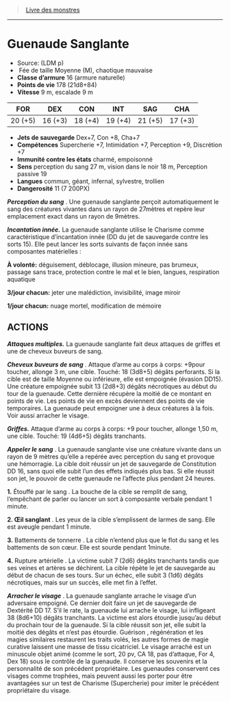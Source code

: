 ﻿> [Livre des monstres](tome_of_beasts.md)

---

# Guenaude Sanglante

- Source: (LDM p)
-  Fée de taille Moyenne (M), chaotique mauvaise
- **Classe d’armure** 16 (armure naturelle)
- **Points de vie** 178 (21d8+84)
- **Vitesse** 9 m, escalade 9 m

|FOR|DEX|CON|INT|SAG|CHA|
|---|---|---|---|---|---|
|20 (+5)|16 (+3)|18 (+4)|19 (+4)|21 (+5)|17 (+3)|

- **Jets de sauvegarde** Dex+7, Con +8, Cha+7
- **Compétences** Supercherie +7, Intimidation +7, Perception +9, Discrétion +7
- **Immunité contre les états** charmé, empoisonné
- **Sens** perception du sang 27 m, vision dans le noir 18 m, Perception passive 19
- **Langues** commun, géant, infernal, sylvestre, trollien
- **Dangerosité** 11 (7 200PX)

**_Perception du sang_** . Une guenaude sanglante perçoit automatiquement le sang des créatures vivantes dans un rayon de 27mètres et repère leur emplacement exact dans un rayon de 9mètres.

**_Incantation innée._** La guenaude sanglante utilise le Charisme comme caractéristique d’incantation innée (DD du jet de sauvegarde contre les sorts 15). Elle peut lancer les sorts suivants de façon innée sans composantes matérielles :

**À volonté:** déguisement, déblocage, illusion mineure, pas brumeux, passage sans trace, protection contre le mal et le bien, langues, respiration aquatique

**3/jour chacun:** jeter une malédiction, invisibilité, image miroir

**1/jour chacun:** nuage mortel, modification de mémoire

## ACTIONS

**_Attaques multiples._** La guenaude sanglante fait deux attaques de griffes et une de cheveux buveurs de sang.

**_Cheveux buveurs de sang_** . Attaque d’arme au corps à corps:
+9pour toucher, allonge 3 m, une cible. Touché: 18 (3d8+5) dégâts perforants. Si la cible est de taille Moyenne ou inférieure, elle est empoignée (évasion DD15). Une créature empoignée subit 13 (2d8+3) dégâts nécrotiques au début du tour de la guenaude. Cette dernière récupère la moitié de ce montant en points de vie. Les points de vie en excès deviennent des points de vie temporaires. La guenaude peut empoigner une à deux créatures à la fois. Voir aussi arracher le visage.

**_Griffes._** Attaque d’arme au corps à corps: +9 pour toucher, allonge 1,50 m, une cible. Touché: 19 (4d6+5) dégâts tranchants.

**_Appeler le sang_** . La guenaude sanglante vise une créature vivante dans un rayon de 9 mètres qu’elle a repérée avec perception du sang et provoque une hémorragie. La cible doit réussir un jet de sauvegarde de Constitution DD 16, sans quoi elle subit l’un des effets indiqués plus bas. Si elle réussit son jet, le pouvoir de cette guenaude ne l’affecte plus pendant 24 heures.

**1.** Étouffé par le sang . La bouche de la cible se remplit de sang, l’empêchant de parler ou lancer un sort à composante verbale pendant 1 minute.

**2. Œil sanglant** . Les yeux de la cible s’emplissent de larmes de sang. Elle est aveugle pendant 1 minute.

**3.** Battements de tonnerre . La cible n’entend plus que le flot du sang et les battements de son cœur. Elle est sourde pendant 1minute.

**4.** Rupture artérielle . La victime subit 7 (2d6) dégâts tranchants tandis que ses veines et artères se déchirent. La cible répète le jet de sauvegarde au début de chacun de ses tours. Sur un échec, elle subit 3 (1d6) dégâts nécrotiques, mais sur un succès, elle met fin à l’effet.

**_Arracher le visage_** . La guenaude sanglante arrache le visage d’un adversaire empoigné. Ce dernier doit faire un jet de sauvegarde de Dextérité DD 17. S’il le rate, la guenaude lui arrache le visage, lui infligeant 38 (8d6+10) dégâts tranchants. La victime est alors étourdie jusqu’au début du prochain tour de la guenaude. Si la cible réussit son jet, elle subit la moitié des dégâts et n’est pas étourdie. Guérison , régénération et les magies similaires restaurent les traits volés, les autres formes de magie curative laissent une masse de tissu cicatriciel. Le visage arraché est un minuscule objet animé (comme le sort, 20 pv, CA 18, pas d’attaque, For 4, Dex 18) sous le contrôle de la guenaude. Il conserve les souvenirs et la personnalité de son précédent propriétaire. Les guenaudes conservent ces visages comme trophées, mais peuvent aussi les porter pour être avantagées sur un test de Charisme (Supercherie) pour imiter le précédent propriétaire du visage.

